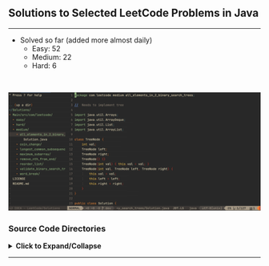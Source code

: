 ## Solutions to Selected LeetCode Problems in Java

---

- Solved so far (added more almost daily)
    + Easy: 52
    + Medium: 22
    + Hard: 6

<br/>

![](./images/Screen_Shot.JPG)

### Source Code Directories

<details>
<summary>
<b>Click to Expand/Collapse</b>
</summary>

</br>

<details> 
<summary> Easy (Expand/Collapse) </summary> 

    Main/src/com/leetcode
    └── easy
        ├── add_binary [***Grind75-Binary-1/1]
        │   └── Solution.java
        ├── backspace_string_compare
        │   └── Solution.java
        ├── balanced_binary_tree [***Grind75-BinaryTree-2/9]
        │   └── Solution.java
        ├── best_time_to_buy_and_sell_stock [***Grind75-Array-2/11, +++H-Array]
        │   └── Solution.java
        ├── binary_search [***Grind75-BinarySearch-1/5, +++H-SortingAndSearching]
        │   └── Solution.java
        ├── binary_tree_inorder_traversal
        │   └── Solution.java
        ├── climbing_stairs [***Grind75-DP-2/5, +++L-DP]
        │   └── Solution.java
        ├── contains_duplicate [***Grind75-Array-4/11, +++H-Array]
        │   └── Solution.java
        ├── count_odd_nums_in_interval_range
        │   └── Solution.java
        ├── counting_bits [+++L-Binary]
        │   └── Solution.java
        ├── degree_of_an_array
        │   └── Solution.class
        ├── diameter_of_binary_tree [***Grind75-BinaryTree-3/9]
        │   └── Solution.java
        ├── fibonacci_number
        │   └── Solution.class
        ├── first_bad_version [***Grind75-BinarySearch-2/5]
        │   └── Solution.java
        ├── flood_fill [***Grind75-Graph-1/10, +++H-Graph]
        │   └── Solution.java
        ├── happy_number
        │   └── Solution.java
        ├── intersection_of_two_linked_lists
        │   └── Solution.java
        ├── invert_binary_tree [***Grind75-BinaryTree-1/9, +++H-Tree]
        │   └── Solution.java
        ├── kth_largest_element_in_a_stream
        │   └── Solution.java
        ├── last_stone_weight
        │   └── Solution.java
        ├── linked_list_cycle [***Grind75-LinkedList-2/5, +++M-LinkedList]
        │   └── Solution.java
        ├── longest_common_prefix
        │   └── Solution.java
        ├── longest_palindrome [***Grind75-String-3/8]
        │   └── Solution.java
        ├── lowest_common_ancestor_of_a_bst [***Grind75-BinarySearchTree-1/3, +++H-Tree]
        │   └── Solution.java
        ├── majority_element [***Grind75-Array-3/11]
        │   └── Solution.java
        ├── maximum_depth_of_binary_tree [***Grind75-BinaryTree-4/9, +++H-Tree]
        │   └── Solution.java
        ├── merge_two_sorted_lists [***Grind75-LinkedList-1/5, +++M-LinkedList]
        │   └── Solution.java
        ├── middle_node [***Grind75-LinkedList-4/5]
        │   └── Solution.java
        ├── minimum_cost_climbing_stairs
        │   └── Solution.java
        ├── missing_number [+++L-Binary]
        │   └── Solution.java
        ├── move_zeroes
        │   └── Solution.java
        ├── number_of_1_bits [+++L-Binary]
        │   └── Solution.java
        ├── palindrome_linked_list
        │   └── Solution.java
        ├── palindrome_number
        │   └── Solution.class
        ├── plus_one
        │   └── Solution.java
        ├── ransom_note [+++M-HashTable]
        │   └── Solution.java
        ├── remove_all_adjacent_duplicates_in_string
        │   └── Solution.class
        ├── remove_duplicates_from_sorted_array
        │   └── Solution.java
        ├── remove_element
        │   └── Solution.java
        ├── remove_vowels_from_a_string
        │   └── Solution.java
        ├── reverse_bits [+++L-Binary]
        │   └── Solution.java
        ├── reverse_linked_list [***Grind75-LinkedList-3/5, +++M-LinkedList]
        │   └── Solution.java
        ├── reverse_string
        │   └── Solution.class
        ├── same_tree [+++H-Tree]
        │   └── Solution.java
        ├── search_insert_position
        │   └── Solution.java
        ├── single_number [+++L-Binary]
        │   └── Solution.java
        ├── subtree_of_another_tree [+++H-Tree]
        │   └── Solution.java
        ├── symmetric_tree
        │   └── Solution.java
        ├── two_sum [***Grind75-Array-1/11, +++H-Array, +++M-HashTable]
        │   └── Solution.java
        ├── valid_anagram [***Grind75-String-2/8]
        │   └── Solution.java
        ├── valid_palindrome [***Grind75-String-1/8]
        │   └── Solution.java
        └── valid_parentheses [***Grind75-Stack-1/7, +++M-Stack]
            └── Solution.java

</details>

<details> 
<summary> Medium (Expand/Collapse) </summary> 

    Main/src/com/leetcode
    └── medium
        ├── all_elements_in_2_binary_search_trees
        │   └── Solution.java
        ├── coin_change [***Grind75-DP-3/5, +++L-DP]
        │   └── Solution.java
        ├── gas_station
        │   └── Solution.java
        ├── group_anagrams [+++H-String, +++M-HashTable]
        │   └── Solution.java
        ├── longest_common_subsequence [+++L-DP]
        │   └── Solution.java
        ├── longest_palindromic_substring [***Grind75-String-6/8, +++H-String]
        │   └── Solution.java
        ├── longest_substring_without_repeating [***Grind75-String-4/8, +++H-String]
        │   └── Solution.class
        ├── maximum_subarray [***Grind75-DP-1/5, +++H-Array]
        │   └── Solution.java
        ├── merge_intervals [***Grind75-Array-9/11, +++M-Interval]
        │   └── Solution.java
        ├── product_of_array_except_self [***Grind75-Array-7/11, +++H-Array]
        │   └── Solution.java
        ├── remove_all_adjacent_duplicates_in_string_ii
        │   └── Solution.class
        ├── remove_duplicate_letters
        │   └── Solution.java
        ├── remove_duplicates_from_sorted_array_ii
        │   └── Solution.java
        ├── remove_nth_from_end [+++M-LinkedList] 
        │   └── Solution.java
        ├── reorder_list [+++M-LinkedList]
        │   └── Solution.java
        ├── reverse_integer
        │   └── Solution.java
        ├── serialize_and_deserialize_bst
        │   └── Solution.java
        ├── simplify_path
        │   └── Solution.java
        ├── three_sum [***Grind75-Array-6/11, +++H-Array-6]
        │   └── Solution.java
        ├── string_to_integer_atoi [***Grind75-String-5/8]
        │   └── Solution.java
        ├── validate_binary_search_tree [***Grind75-BinarySearchTree-2/3, +++H-Tree]
        │   └── Solution.java
        └── word_break [***Grind75-Trie-2/2, +++M-Trie, +++L-DP]
            └── Solution.java
</details>

<details> 
<summary> Hard (Expand/Collapse) </summary> 

    Main/src/com/leetcode
    └── hard
        ├── alien_dictionary [+++H-Graph]
        │   └── Solution.java
        ├── binary_tree_maximum_path_sum
        ├── burst_balloons_312
        ├── distinct_subsequences_115
        ├── edit_distance_72
        ├── find_median_from_data_stream [***Grind75-Heap-3/4, +++M-Heap]
        │   └── Solution.java
        ├── largest_rectangle_in_histogram_84
        ├── longest_increasing_path_in_a_matrix_329
        ├── median_of_two_sorted_arrays [+++H-SortingAndSearching]
        │   └── Solution.java
        ├── merge_k_sorted_lists [***Grind75-Heap-4/4, +++M-Heap, +++M-LinkedList]
        │   └── Solution.java
        ├── minimum_interval_to_include_each_query_1851
        ├── minimum_window_substring [***Grind75-String-8/8, +++H-String]
        │   └── Solution.java
        ├── n_queens_51
        ├── reconstruct_itinerary_332
        ├── regular_expression_matching_10
        ├── reverse_nodes_in_k_group_25
        ├── serialize_and_deserialize_binary_tree
        ├── sliding_window_maximum [+++H-Array]
        │   └── Solution.java
        ├── swim_in_rising_water_778
        ├── trapping_rain_water_42
        ├── word_ladder_127
        └── word_search_ii

</details>

*** [Grind 75 from the Tech Interview Handbook](https://www.techinterviewhandbook.org/grind75) </br>
+++ [Algorithim Study Cheatsheets from the Tech Interview Handbook](https://www.techinterviewhandbook.org/algorithms/study-cheatsheet) </br>
    &nbsp;&nbsp;&nbsp;&nbsp;&nbsp;&nbsp;&nbsp;&nbsp;- H: High Priority/ROI </br>
    &nbsp;&nbsp;&nbsp;&nbsp;&nbsp;&nbsp;&nbsp;&nbsp;- M: Medium Priority/ROI </br>
    &nbsp;&nbsp;&nbsp;&nbsp;&nbsp;&nbsp;&nbsp;&nbsp;- L: Low Priority/ROI </br>

</details>

---
